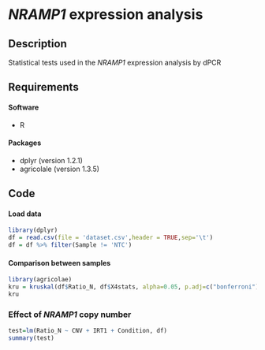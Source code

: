 # *NRAMP1* expression analysis

## Description

Statistical tests used in the *NRAMP1* expression analysis by dPCR

## Requirements

#### Software

* R

#### Packages

* dplyr (version 1.2.1)
* agricolale (version 1.3.5)

## Code

#### Load data

```R
library(dplyr)
df = read.csv(file = 'dataset.csv',header = TRUE,sep='\t')
df = df %>% filter(Sample != 'NTC')
```

#### Comparison between samples

```R
library(agricolae)
kru = kruskal(df$Ratio_N, df$X4stats, alpha=0.05, p.adj=c("bonferroni"), group=TRUE)
kru

```

### Effect of *NRAMP1* copy number

```R
test=lm(Ratio_N ~ CNV + IRT1 + Condition, df)
summary(test)
```
